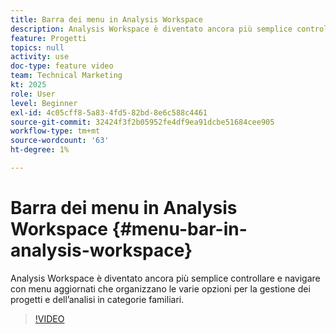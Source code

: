 ```yaml
---
title: Barra dei menu in Analysis Workspace
description: Analysis Workspace è diventato ancora più semplice controllare e navigare con menu aggiornati che organizzano le varie opzioni per la gestione dei progetti e dell’analisi in categorie familiari.
feature: Progetti
topics: null
activity: use
doc-type: feature video
team: Technical Marketing
kt: 2025
role: User
level: Beginner
exl-id: 4c05cff8-5a83-4fd5-82bd-8e6c588c4461
source-git-commit: 32424f3f2b05952fe4df9ea91dcbe51684cee905
workflow-type: tm+mt
source-wordcount: '63'
ht-degree: 1%

---
```


# Barra dei menu in Analysis Workspace {#menu-bar-in-analysis-workspace}

Analysis Workspace è diventato ancora più semplice controllare e navigare con menu aggiornati che organizzano le varie opzioni per la gestione dei progetti e dell’analisi in categorie familiari.

>[!VIDEO](https://video.tv.adobe.com/v/23965/?quality=12)
